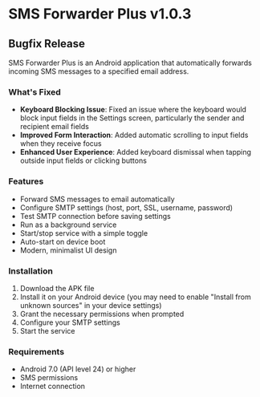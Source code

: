 # SMS Forwarder Plus v1.0.3

## Bugfix Release

SMS Forwarder Plus is an Android application that automatically forwards incoming SMS messages to a specified email address.

### What's Fixed

- **Keyboard Blocking Issue**: Fixed an issue where the keyboard would block input fields in the Settings screen, particularly the sender and recipient email fields
- **Improved Form Interaction**: Added automatic scrolling to input fields when they receive focus
- **Enhanced User Experience**: Added keyboard dismissal when tapping outside input fields or clicking buttons

### Features

- Forward SMS messages to email automatically
- Configure SMTP settings (host, port, SSL, username, password)
- Test SMTP connection before saving settings
- Run as a background service
- Start/stop service with a simple toggle
- Auto-start on device boot
- Modern, minimalist UI design

### Installation

1. Download the APK file
2. Install it on your Android device (you may need to enable "Install from unknown sources" in your device settings)
3. Grant the necessary permissions when prompted
4. Configure your SMTP settings
5. Start the service

### Requirements

- Android 7.0 (API level 24) or higher
- SMS permissions
- Internet connection 